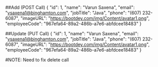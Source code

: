##Add (POST Call)
{
"id": 1,
"name": "Varun Saxena",
"email": "vsaxena1@binghamton.com",
"jobTitle": "Java",
"phone": "(607) 232-6087",
"imageURL": "https://bootdey.com/img/Content/avatar1.png",
"employeeCode": "967efa64-89a2-486b-a7e6-abfdcee18483"
}

##Update (PUT Call)
{
"id": 1,
"name": "Varun Saxena",
"email": "vsaxena1@binghamton.com",
"jobTitle": "Java",
"phone": "(607) 232-6087",
"imageURL": "https://bootdey.com/img/Content/avatar1.png",
"employeeCode": "967efa64-89a2-486b-a7e6-abfdcee18483"
}

#NOTE: Need to fix delete call
